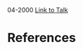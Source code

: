 

04-2000
[Link to Talk](https://www.churchofjesuschrist.org/study/general-conference/2000/04/saturday-morning-session?lang=eng)



# References
